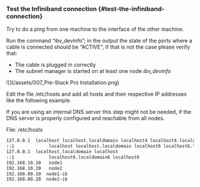 ### Test the Infiniband connection {#test-the-infiniband-connection}

Try to do a ping from one machine to the interface of the other machine.

Run the command “ibv\_devinfo”; in the output the state of the ports where a cable is connected should be “ACTIVE”; if that is not the case please verify that:

* The cable is plugged in correctly 
* The subnet manager is started on at least one node _ibv\_devinfo_

![](/assets/007_Pre-Stack Pro Installation.png)

Edit the file /etc/hosts and add all hosts and their respective IP addresses like the following example.

If you are using an internal DNS server this step might not be needed, if the DNS server is properly configured and reachable from all nodes.

File: /etc/hosts

```bash
127.0.0.1  localhost localhost.localdomain localhost4 localhost4.localdomain4
::1             localhost localhost.localdomain localhost6 localhost6.localdomain6
127.0.0.1  localhost.localdomain localhost
::1             localhost6.localdomain6 localhost6
192.168.10.10   node1
192.168.10.20   node2
192.168.80.10  node1-ib
192.168.80.20  node2-ib
```




